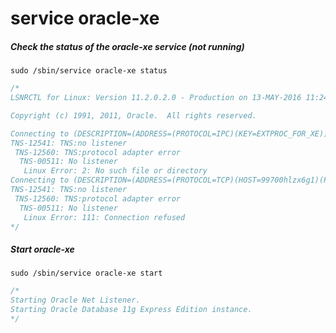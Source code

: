 # service oracle-xe 

##### Check the status of the oracle-xe service (not running)
```
sudo /sbin/service oracle-xe status
```
```c
/*
LSNRCTL for Linux: Version 11.2.0.2.0 - Production on 13-MAY-2016 11:24:00

Copyright (c) 1991, 2011, Oracle.  All rights reserved.

Connecting to (DESCRIPTION=(ADDRESS=(PROTOCOL=IPC)(KEY=EXTPROC_FOR_XE)))
TNS-12541: TNS:no listener
 TNS-12560: TNS:protocol adapter error
  TNS-00511: No listener
   Linux Error: 2: No such file or directory
Connecting to (DESCRIPTION=(ADDRESS=(PROTOCOL=TCP)(HOST=99700hlzx6g1)(PORT=1521)))
TNS-12541: TNS:no listener
 TNS-12560: TNS:protocol adapter error
  TNS-00511: No listener
   Linux Error: 111: Connection refused
*/
```

##### Start oracle-xe 
```
sudo /sbin/service oracle-xe start
```
```c
/*
Starting Oracle Net Listener.
Starting Oracle Database 11g Express Edition instance.
*/
```
